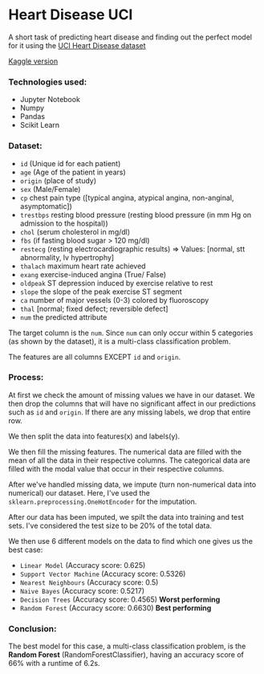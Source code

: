 # Heart Disease UCI
A short task of predicting heart disease and finding out the perfect model for it using the [UCI Heart Disease dataset](https://www.kaggle.com/datasets/redwankarimsony/heart-disease-data)
<br>

[Kaggle version](https://www.kaggle.com/code/smjishanulislam/task-1/notebook)

### Technologies used:
- Jupyter Notebook
- Numpy
- Pandas
- Scikit Learn

### Dataset:
- `id` (Unique id for each patient)
- `age` (Age of the patient in years)
- `origin` (place of study)
- `sex` (Male/Female)
- `cp` chest pain type ([typical angina, atypical angina, non-anginal, asymptomatic])
- `trestbps` resting blood pressure (resting blood pressure (in mm Hg on admission to the hospital))
- `chol` (serum cholesterol in mg/dl)
- `fbs` (if fasting blood sugar > 120 mg/dl)
- `restecg` (resting electrocardiographic results) => Values: [normal, stt abnormality, lv hypertrophy]
- `thalach` maximum heart rate achieved
- `exang` exercise-induced angina (True/ False)
- `oldpeak` ST depression induced by exercise relative to rest
- `slope` the slope of the peak exercise ST segment
- `ca` number of major vessels (0-3) colored by fluoroscopy
- `thal` [normal; fixed defect; reversible defect]
- `num` the predicted attribute

The target column is the `num`. Since `num` can only occur within 5 categories (as shown by the dataset), it is a multi-class classification problem.

The features are all columns EXCEPT `id` and `origin`.

### Process:
At first we check the amount of missing values we have in our dataset. We then drop the columns that will have no significant affect in our predictions such as `id` and `origin`. If there are any missing labels, we drop that entire row.

We then split the data into features(x) and labels(y).

We then fill the missing features. The numerical data are filled with the mean of all the data in their respective columns. The categorical data are filled with the modal value that occur in their respective columns.

After we've handled missing data, we impute (turn non-numerical data into numerical) our dataset. Here, I've used the `sklearn.preprocessing.OneHotEncoder` for the imputation.

After our data has been imputed, we spilt the data into training and test sets. I've considered the test size to be 20% of the total data.

We then use 6 different models on the data to find which one gives us the best case:
- `Linear Model` (Accuracy score: 0.625)
- `Support Vector Machine` (Accuracy score: 0.5326)
- `Nearest Neighbours` (Accuracy score: 0.5)
- `Naive Bayes` (Accuracy score: 0.5217)
- `Decision Trees` (Accuracy score: 0.4565) **Worst performing**
- `Random Forest` (Accuracy score: 0.6630) **Best performing**

### Conclusion:
The best model for this case, a multi-class classification problem, is the **Random Forest** (RandomForestClassifier), having an accuracy score of 66% with a runtime of 6.2s.
